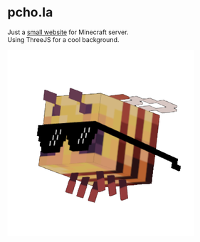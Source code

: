 # pcho.la

Just a [small website](https://pcho.la) for Minecraft server.  
Using ThreeJS for a cool background.  



![A cool bee](static/cool_bee.png)